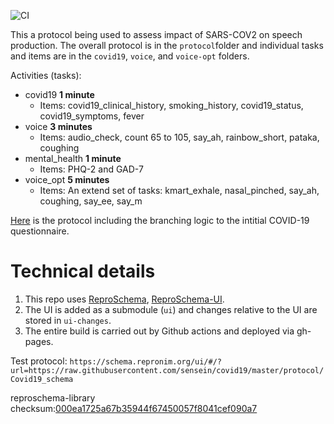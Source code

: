 ![CI](https://github.com/satra/covid19/workflows/CI/badge.svg)


This a protocol being used to assess impact of SARS-COV2 on speech production. 
The overall protocol is in the `protocol`folder and individual tasks and items
are in the `covid19`, `voice`, and `voice-opt` folders. 

Activities (tasks):
* covid19 **1 minute**
    * Items: covid19_clinical_history, smoking_history, covid19_status, covid19_symptoms, fever
* voice **3 minutes**
    * Items: audio_check, count 65 to 105, say_ah, rainbow_short, pataka, coughing 
* mental_health **1 minute**
    * Items: PHQ-2 and GAD-7
* voice_opt **5 minutes**
    * Items: An extend set of tasks:  kmart_exhale, nasal_pinched, say_ah, coughing, say_ee, say_m


[Here](https://docs.google.com/document/d/1NoE0K-z2AbzLK_5mRkIgFINIh1yT0ujdeROZpIEDnS8/edit) is the protocol including the branching logic to the intitial COVID-19 questionnaire. 



# Technical details

1. This repo uses [ReproSchema](https://github.com/ReproNim/reproschema/),
[ReproSchema-UI](https://github.com/ReproNim/reproschema-ui/).
2. The UI is added as a submodule (`ui`) and changes relative to the UI are stored 
in `ui-changes`.
3. The entire build is carried out by Github actions and deployed via gh-pages.

Test protocol: ```https://schema.repronim.org/ui/#/?url=https://raw.githubusercontent.com/sensein/covid19/master/protocol/Covid19_schema```

reproschema-library checksum:[000ea1725a67b35944f67450057f8041cef090a7](https://github.com/ReproNim/reproschema-library/tree/000ea1725a67b35944f67450057f8041cef090a7/)


